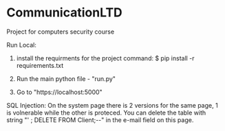 # CommunicationLTD
Project for computers security course

Run Local:

1. install the requirments for the project
command: $ pip install -r requirements.txt

2. Run the main python file - "run.py"

3. Go to "https://localhost:5000"


SQL Injection:
On the system page there is 2 versions for the same page, 1 is volnerable while the other is proteced.
You can delete the table with string "' ; DELETE FROM Client;--" in the e-mail field on this page.
